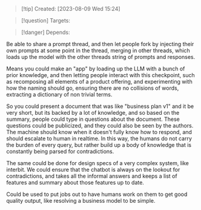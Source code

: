 
>[!tip] Created: [2023-08-09 Wed 15:24]

>[!question] Targets: 

>[!danger] Depends: 

Be able to share a prompt thread, and then let people fork by injecting their own prompts at some point in the thread, merging in other threads, which loads up the model with the other threads string of prompts and responses.

Means you could make an "app" by loading up the LLM with a bunch of prior knowledge, and then letting people interact with this checkpoint, such as recomposing all elements of a product offering, and experimenting with how the naming should go, ensuring there are no collisions of words, extracting a dictionary of non trivial terms.

So you could present a document that was like "business plan v1" and it be very short, but its backed by a lot of knowledge, and so based on the summary, people could type in questions about the document.  These questions could be publicized, and they could also be seen by the authors.  The machine should know when it doesn't fully know how to respond, and should escalate to human in realtime.  In this way, the humans do not carry the burden of every query, but rather build up a body of knowledge that is constantly being parsed for contradictions.

The same could be done for design specs of a very complex system, like interbit.  We could ensure that the chatbot is always on the lookout for contradictions, and takes all the informal answers and keeps a list of features and summary about those features up to date.

Could be used to put jobs out to have humans work on them to get good quality output, like resolving a business model to be simple.